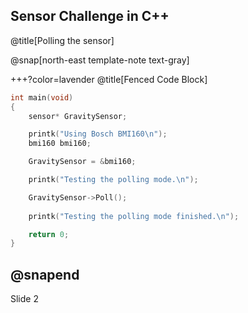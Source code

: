 Sensor Challenge in C++
---
@title[Polling the sensor]


@snap[north-east template-note text-gray]

+++?color=lavender @title[Fenced Code Block]

```C++
int main(void)
{
    sensor* GravitySensor;

    printk("Using Bosch BMI160\n");
    bmi160 bmi160;

    GravitySensor = &bmi160;

    printk("Testing the polling mode.\n");

    GravitySensor->Poll();
	
	printk("Testing the polling mode finished.\n");

	return 0;
}
```

@snapend
---
Slide 2
